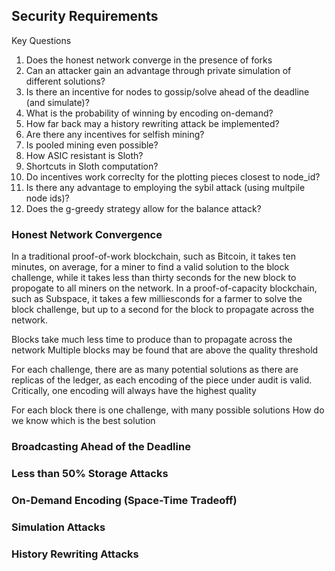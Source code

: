 ## Security Requirements

Key Questions

1. Does the honest network converge in the presence of forks
2. Can an attacker gain an advantage through private simulation of different solutions?
3. Is there an incentive for nodes to gossip/solve ahead of the deadline (and simulate)?
4. What is the probability of winning by encoding on-demand?
5. How far back may a history rewriting attack be implemented?
6. Are there any incentives for selfish mining?
7. Is pooled mining even possible?
8. How ASIC resistant is Sloth?
9. Shortcuts in Sloth computation?
10. Do incentives work correclty for the plotting pieces closest to node_id?
11. Is there any advantage to employing the sybil attack (using multpile node ids)?
12. Does the g-greedy strategy allow for the balance attack?

### Honest Network Convergence

In a traditional proof-of-work blockchain, such as Bitcoin, it takes ten minutes, on average, for a miner to find a valid solution to the block challenge, while it takes less than thirty seconds for the new block to propogate to all miners on the network. In a proof-of-capacity blockchain, such as Subspace, it takes a few milliesconds for a farmer to solve the block challenge, but up to a second for the block to propagate across the network. 

Blocks take much less time to produce than to propagate across the network
Multiple blocks may be found that are above the quality threshold

For each challenge, there are as many potential solutions as there are replicas of the ledger, as each encoding of the piece under audit is valid. Critically, one encoding will always have the highest quality


For each block there is one challenge, with many possible solutions
How do we know which is the best solution

### Broadcasting Ahead of the Deadline

### Less than 50% Storage Attacks

### On-Demand Encoding (Space-Time Tradeoff)

### Simulation Attacks

### History Rewriting Attacks